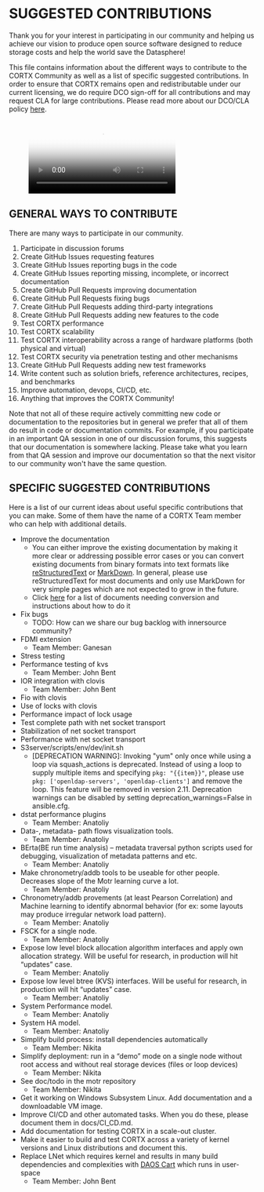 SUGGESTED CONTRIBUTIONS
=======================
Thank you for your interest in participating in our community and helping us achieve our vision to produce open source software designed to reduce storage costs and help the world save the Datasphere!

This file contains information about the different ways to contribute to the CORTX Community as well as a list of specific suggested contributions.  In order to ensure that CORTX remains open and redistributable under our current licensing, we do require DCO sign-off for all contributions and may request CLA for large contributions.  Please read more about our DCO/CLA policy [here](dco_cla.md).

<figure class="video_container">
  <video controls="true" allowfullscreen="true" poster="path/to/poster_image.png">
    <source src="path/to/video.mp4" type="video/mp4">
    <source src="path/to/video.ogg" type="video/ogg">
    <source src="path/to/video.webm" type="video/webm">
  </video>
</figure>

GENERAL WAYS TO CONTRIBUTE
--------------------------
There are many ways to participate in our community.
1. Participate in discussion forums
2. Create GitHub Issues requesting features
3. Create GitHub Issues reporting bugs in the code
4. Create GitHub Issues reporting missing, incomplete, or incorrect documentation
5. Create GitHub Pull Requests improving documentation
6. Create GitHub Pull Requests fixing bugs
7. Create GitHub Pull Requests adding third-party integrations
8. Create GitHub Pull Requests adding new features to the code
9. Test CORTX performance
10. Test CORTX scalability
11. Test CORTX interoperability across a range of hardware platforms (both physical and virtual)
12. Test CORTX security via penetration testing and other mechanisms
13. Create GitHub Pull Requests adding new test frameworks
14. Write content such as solution briefs, reference architectures, recipes, and benchmarks
16. Improve automation, devops, CI/CD, etc.
17. Anything that improves the CORTX Community!

Note that not all of these require actively committing new code or documentation to the repositories but in general we prefer that all of them do result in code or documentation commits.  For example, if you participate in an important QA session in one of our discussion forums, this suggests that our documentation is somewhere lacking.  Please take what you learn from that QA session and improve our documentation so that the next visitor to our community won't have the same question.

SPECIFIC SUGGESTED CONTRIBUTIONS
--------------------------------
Here is a list of our current ideas about useful specific contributions that you can make.  Some of them have the name of a CORTX Team member who can help with additional details.
* Improve the documentation 
  * You can either improve the existing documentation by making it more clear or addressing possible error cases or you can convert existing documents from binary formats into text formats like [reStructuredText](https://docutils.sourceforge.io/rst.html) or [MarkDown](https://www.markdownguide.org/).  In general, please use reStructuredText for most documents and only use MarkDown for very simple pages which are not expected to grow in the future.
  * Click [here](SuggestedDocumentConversions.md) for a list of documents needing conversion and instructions about how to do it
* Fix bugs 
  * TODO: How can we share our bug backlog with innersource community? 
* FDMI extension 
  * Team Member: Ganesan
* Stress testing 
* Performance testing of kvs 
  * Team Member: John Bent
* IOR integration with clovis 
  * Team Member: John Bent
* Fio with clovis 
* Use of locks with clovis 
* Performance impact of lock usage 
* Test complete path with net socket transport 
* Stabilization of net socket transport 
* Performance with net socket transport 
* S3server/scripts/env/dev/init.sh 
  * [DEPRECATION WARNING]: Invoking "yum" only once while using a loop via squash_actions is deprecated. Instead of using a loop to supply multiple items and specifying `pkg: "{{item}}"`, please use `pkg: ['openldap-servers', 'openldap-clients']` and remove the loop. This feature will be removed in version 2.11. Deprecation warnings can be disabled by setting deprecation_warnings=False  in ansible.cfg. 
* dstat performance plugins 
  * Team Member: Anatoliy
* Data-, metadata- path flows visualization tools. 
  * Team Member: Anatoliy
* BErta(BE run time analysis) – metadata traversal python scripts used for debugging, visualization of metadata patterns and etc.
  * Team Member: Anatoliy
* Make chronometry/addb tools to be useable for other people. Decreases slope of the Motr learning curve a lot. 
  * Team Member: Anatoliy
* Chronometry/addb provements (at least Pearson Correlation) and Machine learning to identify abnormal behavior (for ex: some layouts may produce irregular network load pattern). 
  * Team Member: Anatoliy
* FSCK for a single node. 
  * Team Member: Anatoliy
* Expose low level block allocation algorithm interfaces and apply own allocation strategy. Will be useful for research, in production will hit “updates” case. 
  * Team Member: Anatoliy
* Expose low level btree (KVS) interfaces. Will be useful for research, in production will hit “updates” case. 
  * Team Member: Anatoliy
* System Performance model. 
  * Team Member: Anatoliy
* System HA model. 
  * Team Member: Anatoliy
* Simplify build process: install dependencies automatically 
  * Team Member: Nikita
* Simplify deployment: run in a “demo” mode on a single node without root access and without real storage devices (files or loop devices) 
  * Team Member: Nikita
* See doc/todo in the motr repository 
  * Team Member: Nikita
* Get it working on Windows Subsystem Linux.  Add documentation and a downloadable VM image. 
* Improve CI/CD and other automated tasks.  When you do these, please document them in docs/CI_CD.md. 
* Add documentation for testing CORTX in a scale-out cluster. 
* Make it easier to build and test CORTX across a variety of kernel versions and Linux distributions and document this. 
* Replace LNet which requires kernel and results in many build dependencies and complexities with [DAOS Cart](https://github.com/daos-stack/cart) which runs in user-space
  * Team Member: John Bent



